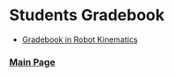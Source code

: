 # Students Gradebook

- [Gradebook in Robot Kinematics](https://vvv17-kinematics.github.io)

### [Main Page](./README.md)
